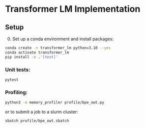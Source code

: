 # Transformer LM Implementation

## Setup

0. Set up a conda environment and install packages:

```sh
conda create -n transformer_lm python=3.10 --yes
conda activate transformer_lm
pip install -e .'[test]'
```

### Unit tests:

```sh
pytest
```

### Profiling:

```sh
python3 -m memory_profiler profile/bpe_owt.py
```

or to submit a job to a slurm cluster:

```sh
sbatch profile/bpe_owt.sbatch
```

